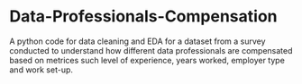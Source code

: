 # Data-Professionals-Compensation
A python code for data cleaning and EDA for a dataset from a survey conducted to understand how different data professionals are compensated based on metrices such level of experience, years worked, employer type and work set-up.
